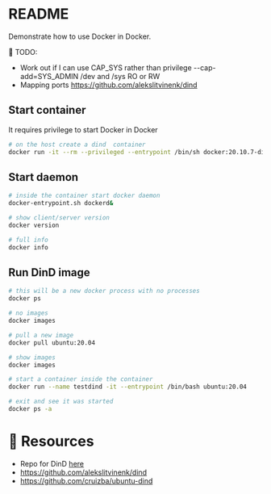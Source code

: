 # README

Demonstrate how to use Docker in Docker.  

📝 TODO:

* Work out if I can use CAP_SYS rather than privilege
--cap-add=SYS_ADMIN /dev and /sys RO or RW
* Mapping ports https://github.com/alekslitvinenk/dind

## Start container

It requires privilege to start Docker in Docker

```sh
# on the host create a dind  container
docker run -it --rm --privileged --entrypoint /bin/sh docker:20.10.7-dind
```

## Start daemon

```sh
# inside the container start docker daemon
docker-entrypoint.sh dockerd&

# show client/server version 
docker version

# full info
docker info
```

## Run DinD image

```sh
# this will be a new docker process with no processes
docker ps 

# no images
docker images

# pull a new image
docker pull ubuntu:20.04

# show images
docker images

# start a container inside the container
docker run --name testdind -it --entrypoint /bin/bash ubuntu:20.04

# exit and see it was started
docker ps -a
```

# 👀 Resources

* Repo for DinD [here](https://github.com/docker-library/docker)  
* https://github.com/alekslitvinenk/dind
* https://github.com/cruizba/ubuntu-dind